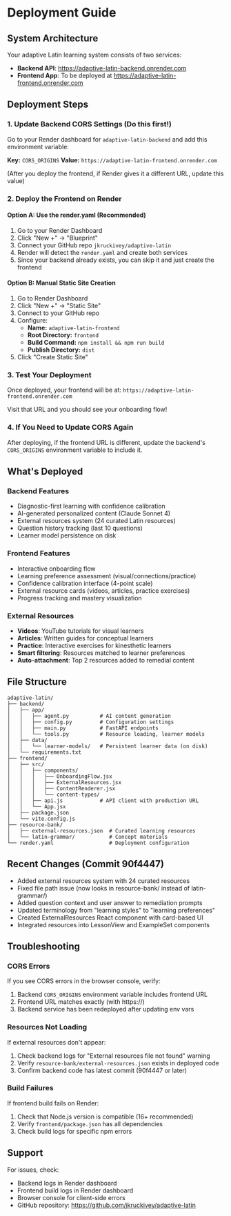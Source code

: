 # Deployment Guide

## System Architecture

Your adaptive Latin learning system consists of two services:

- **Backend API**: https://adaptive-latin-backend.onrender.com
- **Frontend App**: To be deployed at https://adaptive-latin-frontend.onrender.com

## Deployment Steps

### 1. Update Backend CORS Settings (Do this first!)

Go to your Render dashboard for `adaptive-latin-backend` and add this environment variable:

**Key:** `CORS_ORIGINS`
**Value:** `https://adaptive-latin-frontend.onrender.com`

(After you deploy the frontend, if Render gives it a different URL, update this value)

### 2. Deploy the Frontend on Render

#### Option A: Use the render.yaml (Recommended)

1. Go to your Render Dashboard
2. Click "New +" → "Blueprint"
3. Connect your GitHub repo `jkruckivey/adaptive-latin`
4. Render will detect the `render.yaml` and create both services
5. Since your backend already exists, you can skip it and just create the frontend

#### Option B: Manual Static Site Creation

1. Go to Render Dashboard
2. Click "New +" → "Static Site"
3. Connect to your GitHub repo
4. Configure:
   - **Name:** `adaptive-latin-frontend`
   - **Root Directory:** `frontend`
   - **Build Command:** `npm install && npm run build`
   - **Publish Directory:** `dist`
5. Click "Create Static Site"

### 3. Test Your Deployment

Once deployed, your frontend will be at:
`https://adaptive-latin-frontend.onrender.com`

Visit that URL and you should see your onboarding flow!

### 4. If You Need to Update CORS Again

After deploying, if the frontend URL is different, update the backend's `CORS_ORIGINS` environment variable to include it.

## What's Deployed

### Backend Features
- Diagnostic-first learning with confidence calibration
- AI-generated personalized content (Claude Sonnet 4)
- External resources system (24 curated Latin resources)
- Question history tracking (last 10 questions)
- Learner model persistence on disk

### Frontend Features
- Interactive onboarding flow
- Learning preference assessment (visual/connections/practice)
- Confidence calibration interface (4-point scale)
- External resource cards (videos, articles, practice exercises)
- Progress tracking and mastery visualization

### External Resources
- **Videos**: YouTube tutorials for visual learners
- **Articles**: Written guides for conceptual learners
- **Practice**: Interactive exercises for kinesthetic learners
- **Smart filtering**: Resources matched to learner preferences
- **Auto-attachment**: Top 2 resources added to remedial content

## File Structure

```
adaptive-latin/
├── backend/
│   ├── app/
│   │   ├── agent.py          # AI content generation
│   │   ├── config.py         # Configuration settings
│   │   ├── main.py           # FastAPI endpoints
│   │   └── tools.py          # Resource loading, learner models
│   ├── data/
│   │   └── learner-models/   # Persistent learner data (on disk)
│   └── requirements.txt
├── frontend/
│   ├── src/
│   │   ├── components/
│   │   │   ├── OnboardingFlow.jsx
│   │   │   ├── ExternalResources.jsx
│   │   │   ├── ContentRenderer.jsx
│   │   │   └── content-types/
│   │   ├── api.js            # API client with production URL
│   │   └── App.jsx
│   ├── package.json
│   └── vite.config.js
├── resource-bank/
│   ├── external-resources.json  # Curated learning resources
│   └── latin-grammar/           # Concept materials
└── render.yaml                  # Deployment configuration
```

## Recent Changes (Commit 90f4447)

- Added external resources system with 24 curated resources
- Fixed file path issue (now looks in resource-bank/ instead of latin-grammar/)
- Added question context and user answer to remediation prompts
- Updated terminology from "learning styles" to "learning preferences"
- Created ExternalResources React component with card-based UI
- Integrated resources into LessonView and ExampleSet components

## Troubleshooting

### CORS Errors
If you see CORS errors in the browser console, verify:
1. Backend `CORS_ORIGINS` environment variable includes frontend URL
2. Frontend URL matches exactly (with https://)
3. Backend service has been redeployed after updating env vars

### Resources Not Loading
If external resources don't appear:
1. Check backend logs for "External resources file not found" warning
2. Verify `resource-bank/external-resources.json` exists in deployed code
3. Confirm backend code has latest commit (90f4447 or later)

### Build Failures
If frontend build fails on Render:
1. Check that Node.js version is compatible (16+ recommended)
2. Verify `frontend/package.json` has all dependencies
3. Check build logs for specific npm errors

## Support

For issues, check:
- Backend logs in Render dashboard
- Frontend build logs in Render dashboard
- Browser console for client-side errors
- GitHub repository: https://github.com/jkruckivey/adaptive-latin
